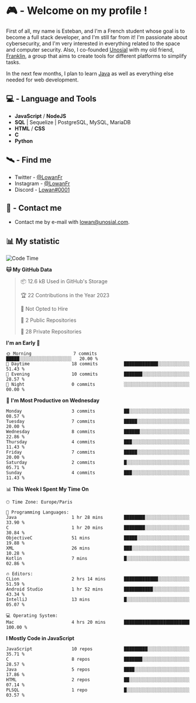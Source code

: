 # 🎮 - Welcome on my profile !
First of all, my name is Esteban, and I'm a French student whose goal is to become a full stack developer, and I'm still far from it!
I'm passionate about cybersecurity, and I'm very interested in everything related to the space and computer security.
Also, I co-founded [Unosial](https://github.com/Unosial) with my old friend, [Franklin](https://github.com/AbaFranklin/), a group that aims to create tools for different platforms to simplify tasks. 

In the next few months, I plan to learn [Java](https://www.java.com/) as well as everything else needed for web development.




## 💻 - Language and Tools
- **JavaScript** / **NodeJS**
- **SQL** | Sequelize | PostgreSQL, MySQL, MariaDB
- **HTML** / **CSS**
- **C**
- **Python**

## 🛰️ - Find me

 - Twitter - [@LowanFr](https://twitter.com/LowanFr/)
 - Instagram - [@LowanFr](https://instagram.com/LowanFr)
 - Discord -  [Lowan#0001](https://unosial.bio/Lowan)
 
## 📡 - Contact me
 - Contact me by e-mail with [lowan@unosial.com](mailto:lowan@unosial.com).

## 📊 My statistic
<!--START_SECTION:waka-->
![Code Time](http://img.shields.io/badge/Code%20Time-569%20hrs%2025%20mins-blue)

**🐱 My GitHub Data** 

> 📦 12.6 kB Used in GitHub's Storage 
 > 
> 🏆 22 Contributions in the Year 2023
 > 
> 🚫 Not Opted to Hire
 > 
> 📜 2 Public Repositories 
 > 
> 🔑 28 Private Repositories 
 > 
**I'm an Early 🐤** 

```text
🌞 Morning                7 commits           █████░░░░░░░░░░░░░░░░░░░░   20.00 % 
🌆 Daytime                18 commits          █████████████░░░░░░░░░░░░   51.43 % 
🌃 Evening                10 commits          ███████░░░░░░░░░░░░░░░░░░   28.57 % 
🌙 Night                  0 commits           ░░░░░░░░░░░░░░░░░░░░░░░░░   00.00 % 
```
📅 **I'm Most Productive on Wednesday** 

```text
Monday                   3 commits           ██░░░░░░░░░░░░░░░░░░░░░░░   08.57 % 
Tuesday                  7 commits           █████░░░░░░░░░░░░░░░░░░░░   20.00 % 
Wednesday                8 commits           ██████░░░░░░░░░░░░░░░░░░░   22.86 % 
Thursday                 4 commits           ███░░░░░░░░░░░░░░░░░░░░░░   11.43 % 
Friday                   7 commits           █████░░░░░░░░░░░░░░░░░░░░   20.00 % 
Saturday                 2 commits           █░░░░░░░░░░░░░░░░░░░░░░░░   05.71 % 
Sunday                   4 commits           ███░░░░░░░░░░░░░░░░░░░░░░   11.43 % 
```


📊 **This Week I Spent My Time On** 

```text
🕑︎ Time Zone: Europe/Paris

💬 Programming Languages: 
Java                     1 hr 28 mins        ████████░░░░░░░░░░░░░░░░░   33.90 % 
C                        1 hr 20 mins        ████████░░░░░░░░░░░░░░░░░   30.84 % 
ObjectiveC               51 mins             █████░░░░░░░░░░░░░░░░░░░░   19.88 % 
XML                      26 mins             ███░░░░░░░░░░░░░░░░░░░░░░   10.28 % 
Kotlin                   7 mins              █░░░░░░░░░░░░░░░░░░░░░░░░   02.86 % 

🔥 Editors: 
CLion                    2 hrs 14 mins       █████████████░░░░░░░░░░░░   51.59 % 
Android Studio           1 hr 52 mins        ███████████░░░░░░░░░░░░░░   43.34 % 
IntelliJ                 13 mins             █░░░░░░░░░░░░░░░░░░░░░░░░   05.07 % 

💻 Operating System: 
Mac                      4 hrs 20 mins       █████████████████████████   100.00 % 
```

**I Mostly Code in JavaScript** 

```text
JavaScript               10 repos            █████████░░░░░░░░░░░░░░░░   35.71 % 
C                        8 repos             ███████░░░░░░░░░░░░░░░░░░   28.57 % 
Java                     5 repos             ████░░░░░░░░░░░░░░░░░░░░░   17.86 % 
HTML                     2 repos             ██░░░░░░░░░░░░░░░░░░░░░░░   07.14 % 
PLSQL                    1 repo              █░░░░░░░░░░░░░░░░░░░░░░░░   03.57 % 
```




<!--END_SECTION:waka-->
